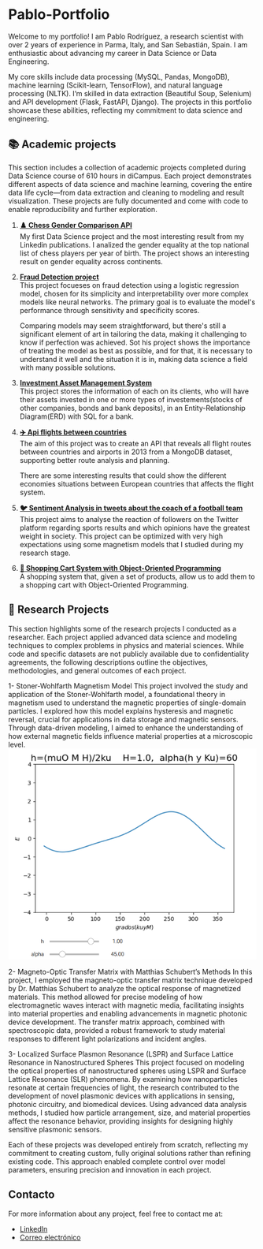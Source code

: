 # Pablo-Portfolio

Welcome to my portfolio! I am Pablo Rodríguez, a research scientist with over 2 years of experience in Parma, Italy, and San Sebastián, Spain. I am enthusiastic about advancing my career in Data Science or Data Engineering.

My core skills include data processing (MySQL, Pandas, MongoDB), machine learning (Scikit-learn, TensorFlow), and natural language processing (NLTK). I’m skilled in data extraction (Beautiful Soup, Selenium) and API development (Flask, FastAPI, Django). The projects in this portfolio showcase these abilities, reflecting my commitment to data science and engineering.

## 📚 Academic projects

This section includes a collection of academic projects completed during Data Science course of 610 hours in diCampus. Each project demonstrates different aspects of data science and machine learning, covering the entire data life cycle—from data extraction and cleaning to modeling and result visualization. These projects are fully documented and come with code to enable reproducibility and further exploration.

1. [**♟️ Chess Gender Comparison API**](https://github.com/tu-usuario/chess-gender-comparison-api)  
   My first Data Science project and the most interesting result from my Linkedin publications. I analized the gender equality at the top national list of chess players per year of birth. The project shows an interesting result on gender equality across continents.

2. [**Fraud Detection project**](https://github.com/tu-usuario/proyecto-2)  
   This project focueses on fraud detection using a logistic regression model, chosen for its simplicity and interpretability over more complex models like neural networks. The primary goal is to evaluate the model's performance through sensitivity and specificity scores.

   Comparing models may seem straightforward, but there's still a significant element of art in tailoring the data, making it challenging to know if perfection was achieved. Sot his project shows the importance of treating the model as best as possible, and for that, it is necessary to understand it well and the situation it is in, making data science a field with many possible solutions.
   
3. [**Investment Asset Management System**](https://github.com/tu-usuario/proyecto-3)  
   This project stores the information of each on its clients, who will have their assets invested in one or more types of investements(stocks of other companies, bonds and bank deposits), in an Entity-Relationship Diagram(ERD) with SQL for a bank.

4. [**✈️ Api flights between countries**](https://github.com/tu-usuario/proyecto-3)  
   The aim of this project was to create an API that reveals all flight routes between countries and airports in 2013 from a MongoDB dataset, supporting better route analysis and planning.

   There are some interesting results that could show the different economies situations between European countries that affects the flight system.

5. [**🐦 Sentiment Analysis in tweets about the coach of a football team**](https://github.com/tu-usuario/proyecto-3)  
   This project aims to analyse the reaction of followers on the Twitter platform regarding sports results and which opinions have the greatest weight in society. This project can be optimized with very high expectations using some magnetism models that I studied during my research stage.

6. [**🛒 Shopping Cart System with Object-Oriented Programming**](https://github.com/tu-usuario/proyecto-3)  
   A shopping system that, given a set of products, allow us to add them to a shopping cart with Object-Oriented Programming.
 
## 🧪 Research Projects

This section highlights some of the research projects I conducted as a researcher. Each project applied advanced data science and modeling techniques to complex problems in physics and material sciences. While code and specific datasets are not publicly available due to confidentiality agreements, the following descriptions outline the objectives, methodologies, and general outcomes of each project.

1- Stoner-Wohlfarth Magnetism Model
This project involved the study and application of the Stoner-Wohlfarth model, a foundational theory in magnetism used to understand the magnetic properties of single-domain particles. I explored how this model explains hysteresis and magnetic reversal, crucial for applications in data storage and magnetic sensors. Through data-driven modeling, I aimed to enhance the understanding of how external magnetic fields influence material properties at a microscopic level.
![stoner](Stoner.png)

2- Magneto-Optic Transfer Matrix with Matthias Schubert’s Methods
In this project, I employed the magneto-optic transfer matrix technique developed by Dr. Matthias Schubert to analyze the optical response of magnetized materials. This method allowed for precise modeling of how electromagnetic waves interact with magnetic media, facilitating insights into material properties and enabling advancements in magnetic photonic device development. The transfer matrix approach, combined with spectroscopic data, provided a robust framework to study material responses to different light polarizations and incident angles.

3- Localized Surface Plasmon Resonance (LSPR) and Surface Lattice Resonance in Nanostructured Spheres
This project focused on modeling the optical properties of nanostructured spheres using LSPR and Surface Lattice Resonance (SLR) phenomena. By examining how nanoparticles resonate at certain frequencies of light, the research contributed to the development of novel plasmonic devices with applications in sensing, photonic circuitry, and biomedical devices. Using advanced data analysis methods, I studied how particle arrangement, size, and material properties affect the resonance behavior, providing insights for designing highly sensitive plasmonic sensors.

Each of these projects was developed entirely from scratch, reflecting my commitment to creating custom, fully original solutions rather than refining existing code. This approach enabled complete control over model parameters, ensuring precision and innovation in each project.

## Contacto

For more information about any project, feel free to contact me at:
- [LinkedIn](https://linkedin.com/in/tu-usuario)
- [Correo electrónico](mailto:tu-email@gmail.com)



